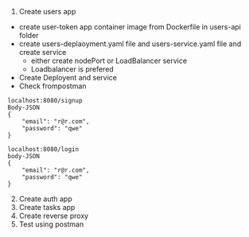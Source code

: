 1. Create users app
- create user-token app container image from Dockerfile in users-api folder 
- create users-deplaoyment.yaml file and users-service.yaml file and create service
    - either create nodePort or LoadBalancer service
    - Loadbalancer is prefered
- Create Deployent and service
- Check frompostman
```
localhost:8080/signup
Body-JSON
{
    "email": "r@r.com",
    "password": "qwe"
}

localhost:8080/login
body-JSON
{
    "email": "r@r.com",
    "password": "qwe"
}
```
2. Create auth app
3. Create tasks app
4. Create reverse proxy
5. Test using postman